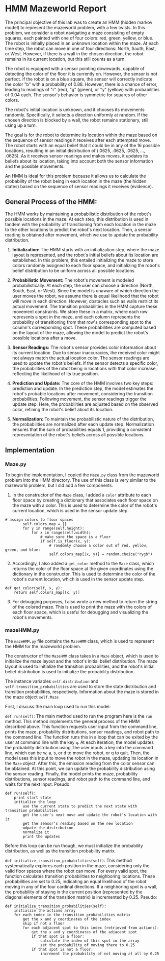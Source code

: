 # HMM Mazeworld Report

The principal objective of this lab was to create an HMM (hidden markov model) to represent the mazeworld problem, with a few twists. In this problem, we consider a robot navigating a maze consisting of empty squares, each painted with one of four colors: red, green, yellow, or blue. The robot is initially placed in an unknown location within the maze. At each time step, the robot can move in one of four directions: North, South, East, or West. However, if there is a wall in the chosen direction, the robot remains in its current location, but this still counts as a turn.

The robot is equipped with a sensor pointing downwards, capable of detecting the color of the floor it is currently on. However, the sensor is not perfect. If the robot is on a blue square, the sensor will correctly indicate the color "b" with a probability of 0.88. However, there is a chance of error, leading to readings of "r" (red), "g" (green), or "y" (yellow) with probabilities of 0.04 each. The sensor's behavior is symmetric for squares of other colors.

The robot's initial location is unknown, and it chooses its movements randomly. Specifically, it selects a direction uniformly at random. If the chosen direction is blocked by a wall, the robot remains stationary, still using up a turn.

The goal is for the robot to determine its location within the maze based on the sequence of sensor readings it receives after each attempted move. The robot starts with an equal belief that it could be in any of the 16 possible locations, resulting in an initial distribution of (.0625, .0625, .0625, ..., .0625). As it receives sensor readings and makes moves, it updates its beliefs about its location, taking into account both the sensor information and the possible movements.

An HMM is ideal for this problem because it allows us to calculate the probability of the robot being in each location in the maze (the hidden states) based on the sequence of sensor readings it receives (evidence).

## General Process of the HMM: 

The HMM works by maintaining a probabilistic distribution of the robot's possible locations in the maze. At each step, this distribution is used in tandem with the probability of transitioning from each location in the maze to the other locations to predict the robot's next location. Then, a sensor reading is obtained after movement, which we use to update the probability distribution.

1. **Initialization:** The HMM starts with an initialization step, where the maze layout is represented, and the robot's initial beliefs about its location are established. In this problem, this entailed initializing the maze to store colors randomly assigned to each floor space, and initializing the robot's belief distribution to be uniform across all possible locations.

2. **Probabilistic Movement:** The robot's movement is modeled probabilistically. At each step, the user can choose a direction (North, South, East, or West). Since the model is unaware of which direction the user moves the robot, we assume there is equal likelihood that the robot will move in each direction. However, obstacles such as walls restrict its actual movement. The transition probabilities in the HMM capture these movement constraints. We store these in a matrix, where each row represents a spot in the maze, and each column represents the probability of transitioning from that row's corresponding spot to the column's corresponding spot. These probabilities are computed based on the layout of the maze, allowing the model to predict the robot's possible locations after a move. 

3. **Sensor Readings:** The robot's sensor provides color information about its current location. Due to sensor inaccuracies, the received color might not always match the actual location color. The sensor readings are used to update the robot's beliefs. If the sensor detects a specific color, the probabilities of the robot being in locations with that color increase, reflecting the likelihood of its true position.

4. **Prediction and Update:** The core of the HMM involves two key steps: prediction and update. In the prediction step, the model estimates the robot's probable locations after movement, considering the transition probabilities. Following movement, the sensor readings trigger the update step. Here, the probabilities are adjusted based on the observed color, refining the robot's belief about its location.

5. **Normalization:** To maintain the probabilistic nature of the distribution, the probabilities are normalized after each update step. Normalization ensures that the sum of probabilities equals 1, providing a consistent representation of the robot's beliefs across all possible locations.


## Implementation 

### Maze.py

To begin the implementation, I copied the `Maze.py` class from the mazeworld problem into the HMM directory. The use of this class is very similar to the mazeworld problem, but I did add a few components. 

1. In the constructor of the `Maze` class, I added a `color` attribute to each floor space by creating a dictionary that associates each floor space on the maze with a color. This is used to determine the color of the robot's current location, which is used in the sensor update step.

```
# assign colors to floor spaces
        self.colors_map = {}
        for y in range(self.height):
            for x in range(self.width):
                # make sure the space is a floor 
                if self.is_floor(x, y): 
                    # randomly choose a color out of red, yellow, green, and blue:
                    self.colors_map[(x, y)] = random.choice("rygb")
```

2. Accordingly, I also added a `get_color` method to the `Maze` class, which returns the color of the floor space at the given coordinates using the dictionary in the constructor. This is used to determine the color of the robot's current location, which is used in the sensor update step.
```
def get_color(self, x, y):
    return self.colors_map[(x, y)]
```

3. For debugging purposes, I also wrote a new method to return the string of the colored maze. This is used to print the maze with the colors of each floor space, which is useful for debugging and visualizing the robot's movements.

### mazeHMM.py

The `mazeHMM.py` file contains the `MazeHMM` class, which is used to represent the HMM for the mazeworld problem. 

The constructor of the `MazeHMM` class takes in a `Maze` object, which is used to initialize the maze layout and the robot's initial belief distribution. The maze layout is used to initialize the transition probabilities, and the robot's initial belief distribution is used to initialize the probability distribution. 

The instance variables `self.distribution` and `self.transition_probabilities` are used to store the state distribution and transition probabilities, respectively. Information about the maze is stored in the maze object `self.Maze`

First, I discuss the main loop used to run this model:

`def run(self)`:
The main method used to run the program here is the `run` method. This method implements the general process of the HMM described above. This function requests user input from the command line, prints the maze, probability distributions, sensor readings, and robot path to the command line. The function runs this in a loop that can be exited by the user at command line with the key `q`. At each iteration, the model updates the probability distribution using The user inputs a key into the command line, which can be w, a, s, or d to move the robot, or q to quit. Then, the model uses this input to move the robot in the maze, updating its location in the `Maze` object. After this, the emission reading from the color sensor can be obtained. At this point, we can update the probability distribution using the sensor reading. Finally, the model prints the maze, probability distributions, sensor readings, and robot path to the command line, and waits for the next input. 
Pseudo: 
```
def run(self): 
    print start state
    initialize the loop
        use the current state to predict the next state with transition probabilities
        get the user's next move and update the robot's location with it 
        get the sensor's reading based on the new location
        udpate the distribution 
        normalize it 
        print the updates
```

Before this loop can be run though, we must initialize the probability distribution, as well as the transition probability matrix.

`def initialize_transition_probabilities(self)`:
This method systematically explores each position in the maze, considering only the valid floor spaces where the robot can move. For every valid spot, the function calculates transition probabilities to neighboring locations. These probabilities are set to 0.25, indicating an equal likelihood of the robot moving in any of the four cardinal directions. If a neighboring spot is a wall, the probability of staying in the current position (represented by the diagonal elements of the transition matrix) is incremented by 0.25. 
Pseudo: 
``` 
def initialize_transition_probabilities(self):
    initialize the actions array
    for each index in the transition probabilities matrix
        get the x and y coordinates of the index
        skip if not a floor
        for each adjacent spot to this index (retrieved from actions):
            get the x and y coordinates of the adjacent spot
            if that spot is a floor:
                calculate the index of this spot in the array
                set the probability of moving there to 0.25
            if that spot is not a floor:
                increment the probability of not moving at all by 0.25 
```

